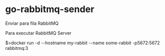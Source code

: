 # go-rabbitmq-sender
Enviar para fila RabbitMQ

Para executar RabbitMQ Server

$>docker run -d --hostname my-rabbit --name some-rabbit -p5672:5672 rabbitmq:3
